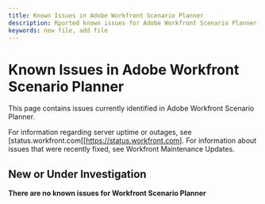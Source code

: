 ```yaml
---
title: Known Issues in Adobe Workfront Scenario Planner
description: Rported known issues for Adobe Workfront Scenario Planner
keywords: new file, add file
---
```


# Known Issues in Adobe Workfront Scenario Planner

This page contains issues currently identified in Adobe Workfront Scenario Planner.

For information regarding server uptime or outages, see [status.workfront.com[[https://status.workfront.com]. For information about issues that were recently fixed, see Workfront Maintenance Updates.

## New or Under Investigation

**There are no known issues for Workfront Scenario Planner**

<!--


-->